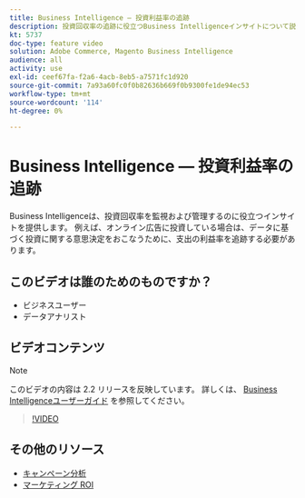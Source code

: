 ```yaml
---
title: Business Intelligence — 投資利益率の追跡
description: 投資回収率の追跡に役立つBusiness Intelligenceインサイトについて説明します。
kt: 5737
doc-type: feature video
solution: Adobe Commerce, Magento Business Intelligence
audience: all
activity: use
exl-id: ceef67fa-f2a6-4acb-8eb5-a7571fc1d920
source-git-commit: 7a93a60fc0f0b82636b669f0b9300fe1de94ec53
workflow-type: tm+mt
source-wordcount: '114'
ht-degree: 0%

---
```


# Business Intelligence — 投資利益率の追跡

Business Intelligenceは、投資回収率を監視および管理するのに役立つインサイトを提供します。 例えば、オンライン広告に投資している場合は、データに基づく投資に関する意思決定をおこなうために、支出の利益率を追跡する必要があります。

## このビデオは誰のためのものですか？

- ビジネスユーザー
- データアナリスト

## ビデオコンテンツ

>[!NOTE]
>
>このビデオの内容は 2.2 リリースを反映しています。 詳しくは、 [Business Intelligenceユーザーガイド](https://docs.magento.com/mbi/) を参照してください。

>[!VIDEO](https://video.tv.adobe.com/v/35991?quality=12&learn=on)

## その他のリソース

- [キャンペーン分析](https://docs.magento.com/mbi/data-analyst/analysis/camp-analysis.html)
- [マーケティング ROI](https://docs.magento.com/mbi/data-analyst/analysis/marketing-roi.html)
